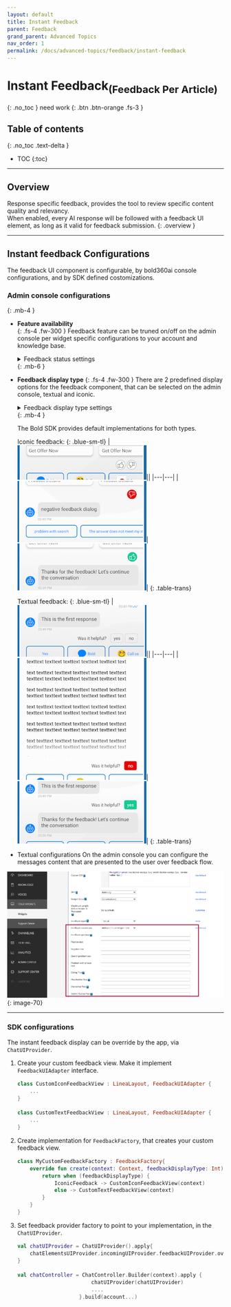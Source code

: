 ```yaml
---
layout: default
title: Instant Feedback
parent: Feedback
grand_parent: Advanced Topics
nav_order: 1
permalink: /docs/advanced-topics/feedback/instant-feedback
---
```


# Instant Feedback<sub>(Feedback Per Article)</sub> 
{: .no_toc }
need work
{: .btn .btn-orange .fs-3 }

## Table of contents
{: .no_toc .text-delta }

- TOC
{:toc}

---

## Overview  
Response specific feedback, provides the tool to review specific content quality and relevancy.   
When enabled, every AI response will be followed with a feedback UI element, as long as it valid for feedback submission.
{: .overview }

---

## Instant feedback Configurations
The feedback UI component is configurable, by bold360ai console configurations, and by SDK defined costomizations.

### Admin console configurations
{: .mb-4 }
- **Feature availability**   
    {: .fs-4 .fw-300 }
  Feedback feature can be truned on/off on the admin console per widget specific configurations to your account and knowledge base.

  <details close markdown="block">
  <summary>Feedback status settings</summary>
  ![](/assets/instant-feedback-console.png)
  {: image-70 }
  </details> {: .mb-6 }

- **Feedback display type** 
    {: .fs-4 .fw-300 }
    There are 2 predefined display options for the feedback component, that can be selected on the admin console, textual and iconic.

    <details close markdown="block">
    <summary>Feedback display type settings</summary>
    ![](/assets/feedback-display-type.pn)
    {: image-70 }
    </details> {: .mb-4 }

    The Bold SDK provides default implementations for both types.


    Iconic feedback:
    {: .blue-sm-tl}
    |![](/assets/iconic-idle-feedback.png)||
    |---|---|
    |![](/assets/iconic-negative-feedback.png)|![](/assets/iconic-positive-feedback.png)|
    {: .table-trans}

    
    Textual feedback:
    {: .blue-sm-tl}
    |![](/assets/textual-idle-feedback.png)||
    |---|---|
    |![](/assets/textual-negative-readmore-feedback.png)|![](/assets/textual-positive-feedback.png)|
    {: .table-trans}

- Textual configurations
On the admin console you can configure the messages content that are presented to the user over feedback flow. 

![](/assets/feedback-texts.png)
{: image-70}
 
---

### SDK configurations
The instant feedback display can be override by the app, via `ChatUIProvider`.
1. Create your custom feedback view. Make it implement `FeedbackUIAdapter` interface.
    ```kotlin
    class CustomIconFeedbackView : LineaLayout, FeedbackUIAdapter {
        ...
    }

    class CustomTextFeedbackView : LineaLayout, FeedbackUIAdapter {
        ...
    }
    ```
2. Create implementation for `FeedbackFactory`, that creates your custom feedback view.
    ```kotlin
    class MyCustomFeedbackFactory : FeedbackFactory{
        override fun create(context: Context, feedbackDisplayType: Int): FeedbackUIAdapter {
            return when (feedbackDisplayType) {
                IconicFeedback -> CustomIconFeedbackView(context)
                else -> CustomTextFeedbackView(context)
            }
        }
    }
    ```
3. Set feedback provider factory to point to your implementation, in the `ChatUIProvider`. 
    ```kotlin
    val chatUIProvider = ChatUIProvider().apply{
        chatElementsUIProvider.incomingUIProvider.feedbackUIProvider.overrideFactory = MyCustomFeedbackFactory
    }

    val chatController = ChatController.Builder(context).apply {
                            chatUIProvider(chatUIProvider)
                            ....
                        }.build(account...)

    ```